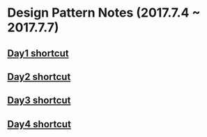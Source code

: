 # Design Pattern Notes (2017.7.4 ~ 2017.7.7)

## [Day1 shortcut](https://github.com/ddulhddul/DesignPatternNotes/blob/master/memo/day1.md)
## [Day2 shortcut](https://github.com/ddulhddul/DesignPatternNotes/blob/master/memo/day2.md)
## [Day3 shortcut](https://github.com/ddulhddul/DesignPatternNotes/blob/master/memo/day3.md)
## [Day4 shortcut](https://github.com/ddulhddul/DesignPatternNotes/blob/master/memo/day4.md)